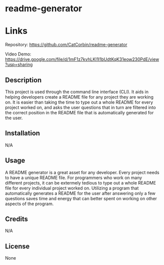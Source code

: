 # readme-generator

# Links

Repository:
https://github.com/CatCorbin/readme-generator

Video Demo:
https://drive.google.com/file/d/1mF1z7kvhLKl1I1bUdtKqK31eow230PdE/view?usp=sharing

## Description

This project is used through the command line interface (CLI). It aids in helping developers create a README file for any project they are working on. It is easier than taking the time to type out a whole README for every project worked on, and asks the user questions that in turn are filtered into the correct position in the README file that is automatically generated for the user.

## Installation

N/A

## Usage

 A README generator is a great asset for any developer. Every project needs to have a unique README file. For programmers who work on many different projects, it can be extermely tedious to type out a whole README file for every individual project worked on. Utilizing a program that automatically generates a README for the user after answering only a few questions saves time and energy that can better spent on working on other aspects of the program.

## Credits

N/A

## License

None